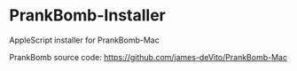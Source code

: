 # PrankBomb-Installer
AppleScript installer for PrankBomb-Mac

PrankBomb source code: https://github.com/james-deVito/PrankBomb-Mac
